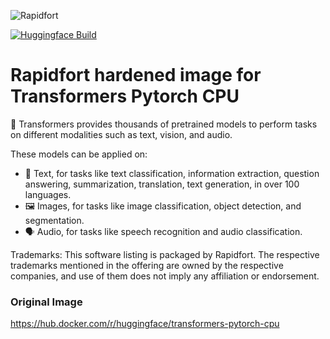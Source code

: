 ![Rapidfort](https://assets.website-files.com/6102f7f1589f985b19197b3d/61082629d82d1361e5835b58_rapidfort_logo-new.svg) 

[![Huggingface Build](https://github.com/rapidfort/plenum/actions/workflows/transformers_pytorch_cpu_huggingface.yml/badge.svg)](https://github.com/rapidfort/plenum/actions/workflows/transformers_pytorch_cpu_huggingface.yml)

# Rapidfort hardened image for Transformers Pytorch CPU

🤗 Transformers provides thousands of pretrained models to perform tasks on different modalities such as text, vision, and audio. 

These models can be applied on:

* 📝 Text, for tasks like text classification, information extraction, question answering, summarization, translation, text generation, in over 100 languages. 
* 🖼️ Images, for tasks like image classification, object detection, and segmentation. 
* 🗣️ Audio, for tasks like speech recognition and audio classification. 

Trademarks: This software listing is packaged by Rapidfort. The respective trademarks mentioned in the offering are owned by the respective companies, and use of them does not imply any affiliation or endorsement.

### Original Image

https://hub.docker.com/r/huggingface/transformers-pytorch-cpu